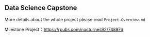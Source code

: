 ## Data Science Capstone

More details about the whole project please read `Project-Overview.md`

Milestone Project：https://rpubs.com/nocturnes92/748976 